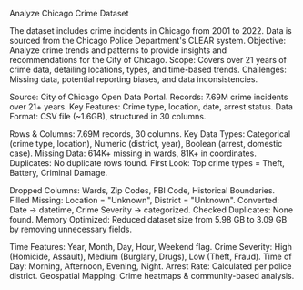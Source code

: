 Analyze Chicago Crime Dataset

The dataset includes crime incidents in Chicago from 2001 to 2022.
Data is sourced from the Chicago Police Department's CLEAR system.
Objective: Analyze crime trends and patterns to provide insights and recommendations for the City of Chicago.
Scope: Covers over 21 years of crime data, detailing locations, types, and time-based trends.
Challenges: Missing data, potential reporting biases, and data inconsistencies.

Source: City of Chicago Open Data Portal.
Records: 7.69M crime incidents over 21+ years.
Key Features: Crime type, location, date, arrest status.
Data Format: CSV file (~1.6GB), structured in 30 columns.

Rows & Columns: 7.69M records, 30 columns.
Key Data Types: Categorical (crime type, location), Numeric (district, year), Boolean (arrest, domestic case).
Missing Data: 614K+ missing in wards, 81K+ in coordinates.
Duplicates: No duplicate rows found.
First Look: Top crime types = Theft, Battery, Criminal Damage.

Dropped Columns: Wards, Zip Codes, FBI Code, Historical Boundaries.
Filled Missing: Location = "Unknown", District = "Unknown".
Converted: Date -> datetime, Crime Severity -> categorized.
Checked Duplicates: None found.
Memory Optimized: Reduced dataset size from 5.98 GB to 3.09 GB by removing unnecessary fields.

Time Features: Year, Month, Day, Hour, Weekend flag.
Crime Severity: High (Homicide, Assault), Medium (Burglary, Drugs), Low (Theft, Fraud).
Time of Day: Morning, Afternoon, Evening, Night.
Arrest Rate: Calculated per police district.
Geospatial Mapping: Crime heatmaps & community-based analysis.